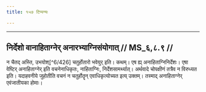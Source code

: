 ```yaml
---
title: १५७ टिप्पन्यः

---
```


[^6/425]: E2: 5,359; E2: 2,211

____________________________________________


## निर्देशो वानाहिताग्नेर् अनारभ्याग्निसंयोगात् // MS_६,८.९ //

न चैतद् अस्ति, उभयोश्[^6/426] चतुर्होतारो भवेयुर् इति। कथम्। एष ह्य् अनाहिताग्निनिर्देशः। एषा वेष्टिर् अनाहिताग्नेर् इति वचनेनाधिकृतः, नाहिताग्निः, निर्देशसामर्थ्यात्। अर्थवादे चोपक्षीणं तत्रैव न विरुध्यत इति। यदाहवनीये जुहोतीति वचनं न चतुर्होतॄन् एवाधिकृत्योच्यत इत्य् उक्तम्। तस्माद् अनाहिताग्नेर् एवंजातीयका होमाः।
